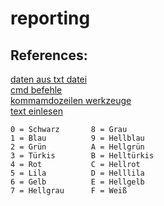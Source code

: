 # reporting


References:
--------

[daten aus txt datei](https://www.lima-city.de/thread/daten-automatisch-aus-text-datei-entnehmen)<br>
[cmd befehle](https://secure-bits.org/cmd-befehle-unter-windows-im-ueberblick/)<br>
[kommamdozeilen werkzeuge](https://www.pcwelt.de/ratgeber/Windows-steuern-Die-besten-Kommandozeilen-Werkzeuge-fuer-Windows-56713.html)<br>
[text einlesen](https://sites.google.com/site/batchprogrammierung/befehle/how-to---einleitung/textdatei-einlesen)<br>




    0 = Schwarz       8 = Grau
    1 = Blau          9 = Hellblau
    2 = Grün          A = Hellgrün
    3 = Türkis        B = Helltürkis
    4 = Rot           C = Hellrot
    5 = Lila          D = Helllila
    6 = Gelb          E = Hellgelb
    7 = Hellgrau      F = Weiß
